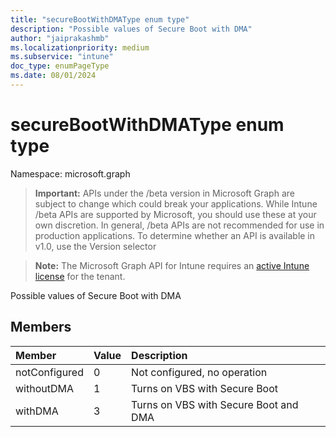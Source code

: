 ```yaml
---
title: "secureBootWithDMAType enum type"
description: "Possible values of Secure Boot with DMA"
author: "jaiprakashmb"
ms.localizationpriority: medium
ms.subservice: "intune"
doc_type: enumPageType
ms.date: 08/01/2024
---
```


# secureBootWithDMAType enum type

Namespace: microsoft.graph

> **Important:** APIs under the /beta version in Microsoft Graph are subject to change which could break your applications. While Intune /beta APIs are supported by Microsoft, you should use these at your own discretion. In general, /beta APIs are not recommended for use in production applications. To determine whether an API is available in v1.0, use the Version selector

> **Note:** The Microsoft Graph API for Intune requires an [active Intune license](https://go.microsoft.com/fwlink/?linkid=839381) for the tenant.

Possible values of Secure Boot with DMA

## Members
|Member|Value|Description|
|:---|:---|:---|
|notConfigured|0|Not configured, no operation|
|withoutDMA|1|Turns on VBS with Secure Boot|
|withDMA|3|Turns on VBS with Secure Boot and DMA|